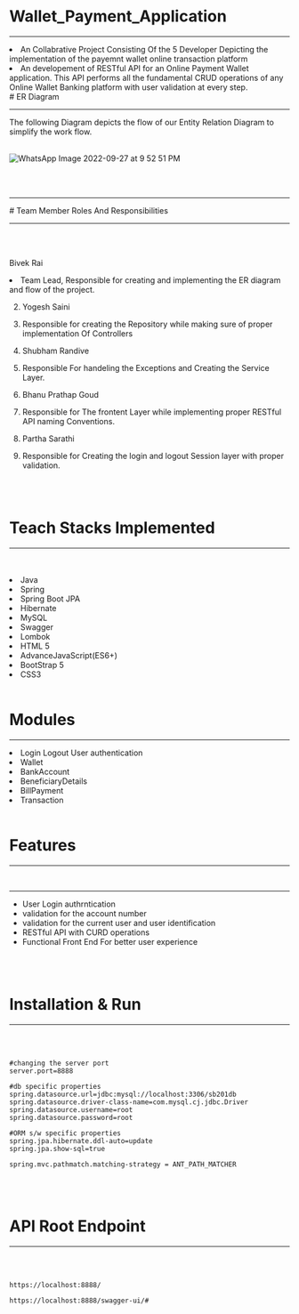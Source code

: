 # Wallet_Payment_Application
<hr>
<li>An Collabrative Project Consisting Of the 5 Developer Depicting the implementation of the payemnt wallet online transaction platform
<li>An developement of RESTful API for an Online Payment Wallet application. This API performs all the fundamental CRUD operations of any Online Wallet Banking platform with user validation at every step.
<br>
# ER Diagram
<hr>
The following Diagram depicts the flow of our Entity Relation Diagram to simplify the work flow.
<br>
<br>
  
  
![WhatsApp Image 2022-09-27 at 9 52 51 PM](https://user-images.githubusercontent.com/57911117/192693251-f4deedb6-d884-404c-9529-3970e25a8a5f.jpeg)

<br>
<br>
<hr>
# Team Member Roles And Responsibilities
<hr>
<br>
<br>

<lu> Bivek Rai  <li>Team Lead, Responsible for creating and implementing the ER diagram and flow of the project.

2) Yogesh Saini <li>Responsible for creating the Repository while making sure of proper implementation Of Controllers

3) Shubham Randive <li>Responsible For handeling the Exceptions and Creating the Service Layer.

4) Bhanu Prathap Goud <li>Responsible for The frontent Layer while implementing proper RESTful API naming Conventions.

5) Partha Sarathi  <li>Responsible for Creating the login and logout Session layer with proper validation.

<br>
<br>

# Teach Stacks Implemented
<hr>
<br>
<br>
<li>Java
<li>Spring
<li>Spring Boot JPA
<li>Hibernate
<li>MySQL
<li>Swagger
<li>Lombok
<li>HTML 5
<li>AdvanceJavaScript(ES6+)
<li>BootStrap 5
<li>CSS3

<br>
<br>



# Modules
<hr>
<li>Login Logout User authentication
<li>Wallet
<li>BankAccount
<li>BeneficiaryDetails
<li>BillPayment
<li>Transaction

<br>
<br>

# Features
<hr>
<br>
<hr>

- User Login authrntication
- validation for the account number
- validation for the current user and user identification
- RESTful API with CURD operations
- Functional Front End For better user experience

<br>
<br>

# Installation & Run
<hr>
<br>
<br>

```
#changing the server port
server.port=8888

#db specific properties
spring.datasource.url=jdbc:mysql://localhost:3306/sb201db
spring.datasource.driver-class-name=com.mysql.cj.jdbc.Driver
spring.datasource.username=root
spring.datasource.password=root

#ORM s/w specific properties
spring.jpa.hibernate.ddl-auto=update
spring.jpa.show-sql=true

spring.mvc.pathmatch.matching-strategy = ANT_PATH_MATCHER

```

<br>
<br>

# API Root Endpoint
<hr>
<br>
<br>

```
https://localhost:8888/
```

```
https://localhost:8888/swagger-ui/#
```
<br>
<br>

